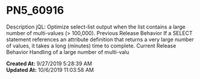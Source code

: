 # PN5_60916

Description jQL: Optimize select-list output when the list contains a large number of multi-values (&gt; 100,000). Previous Release Behavior If a SELECT statement references an attribute definition that returns a very large number of values, it takes a long (minutes) time to complete. Current Release Behavior Handling of a large number of multi-valu  

**Created At:** 9/27/2019 5:28:39 AM  
**Updated At:** 10/6/2019 11:03:58 AM  

